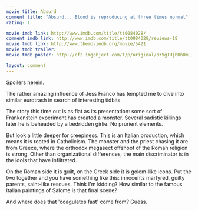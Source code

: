 ```yaml
---
movie title: Absurd
comment title: "Absurd... Blood is reproducing at three times normal"
rating: 1

movie imdb link: http://www.imdb.com/title/tt0084028/
comment imdb link: http://www.imdb.com/title/tt0084028/reviews-18
movie tmdb link: http://www.themoviedb.org/movie/5421
movie tmdb trailer: 
movie tmdb poster: http://cf2.imgobject.com/t/p/original/oXVgTHjbUbDmL77TTDmr378m7sA.jpg

layout: comment
---
```


Spoilers herein.

The rather amazing influence of Jess Franco has tempted me to dive into similar  eurotrash in search of interesting tidbits.

The story this time out is as flat as its presentation: some sort of Frankenstein  experiment has created a monster. Several sadistic killings later he is beheaded by a  bedridden girlie. No prurient elements.

But look a little deeper for creepiness. This is an Italian production, which means it is  rooted in Catholicism. The monster and the priest chasing it are from Greece, where the  orthodox megasect offshoot of the Roman religion is strong. Other than organizational  differences, the main discriminator is in the idols that have infiltrated.

On the Roman side it is guilt, on the Greek side it is golem-like icons. Put the two  together and you have something like this: innocents martyred, guilty parents, saint-like  rescues. Think I'm kidding? How similar to the famous Italian paintings of Salome is that  final scene?

And where does that 'coagulates fast' come from? Guess.
